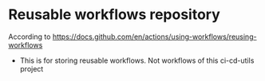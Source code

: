 # Reusable workflows repository
According to https://docs.github.com/en/actions/using-workflows/reusing-workflows
- This is for storing reusable workflows. Not workflows of this ci-cd-utils project


